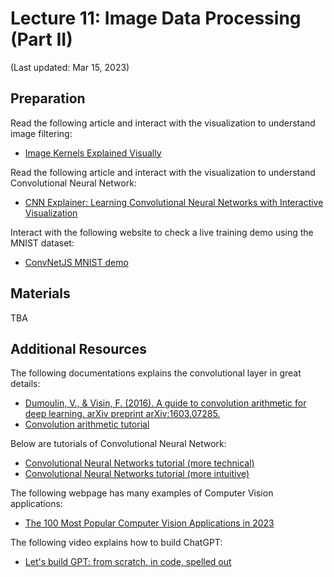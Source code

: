 # Lecture 11: Image Data Processing (Part II)

(Last updated: Mar 15, 2023)

## Preparation

Read the following article and interact with the visualization to understand image filtering:
- [Image Kernels Explained Visually](https://setosa.io/ev/image-kernels/)

Read the following article and interact with the visualization to understand Convolutional Neural Network:
- [CNN Explainer: Learning Convolutional Neural Networks with Interactive Visualization](https://poloclub.github.io/cnn-explainer/)

Interact with the following website to check a live training demo using the MNIST dataset:
- [ConvNetJS MNIST demo](https://cs.stanford.edu/people/karpathy/convnetjs/demo/mnist.html)

## Materials

TBA

## Additional Resources

The following documentations explains the convolutional layer in great details:
- [Dumoulin, V., & Visin, F. (2016). A guide to convolution arithmetic for deep learning. arXiv preprint arXiv:1603.07285.](https://arxiv.org/pdf/1603.07285.pdf)
- [Convolution arithmetic tutorial](https://theano-pymc.readthedocs.io/en/latest/tutorial/conv_arithmetic.html)

Below are tutorials of Convolutional Neural Network:
- [Convolutional Neural Networks tutorial (more technical)](https://cs231n.github.io/convolutional-networks/)
- [Convolutional Neural Networks tutorial (more intuitive)](https://hannibunny.github.io/mlbook/neuralnetworks/03ConvolutionNeuralNetworks.html)

The following webpage has many examples of Computer Vision applications:
- [The 100 Most Popular Computer Vision Applications in 2023](https://viso.ai/applications/computer-vision-applications/)

The following video explains how to build ChatGPT:
- [Let's build GPT: from scratch, in code, spelled out](https://www.youtube.com/watch?v=kCc8FmEb1nY)
